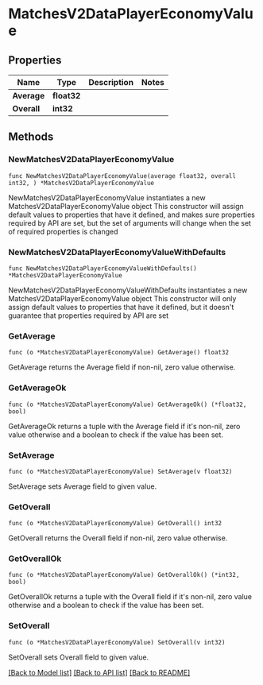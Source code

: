 # MatchesV2DataPlayerEconomyValue

## Properties

Name | Type | Description | Notes
------------ | ------------- | ------------- | -------------
**Average** | **float32** |  | 
**Overall** | **int32** |  | 

## Methods

### NewMatchesV2DataPlayerEconomyValue

`func NewMatchesV2DataPlayerEconomyValue(average float32, overall int32, ) *MatchesV2DataPlayerEconomyValue`

NewMatchesV2DataPlayerEconomyValue instantiates a new MatchesV2DataPlayerEconomyValue object
This constructor will assign default values to properties that have it defined,
and makes sure properties required by API are set, but the set of arguments
will change when the set of required properties is changed

### NewMatchesV2DataPlayerEconomyValueWithDefaults

`func NewMatchesV2DataPlayerEconomyValueWithDefaults() *MatchesV2DataPlayerEconomyValue`

NewMatchesV2DataPlayerEconomyValueWithDefaults instantiates a new MatchesV2DataPlayerEconomyValue object
This constructor will only assign default values to properties that have it defined,
but it doesn't guarantee that properties required by API are set

### GetAverage

`func (o *MatchesV2DataPlayerEconomyValue) GetAverage() float32`

GetAverage returns the Average field if non-nil, zero value otherwise.

### GetAverageOk

`func (o *MatchesV2DataPlayerEconomyValue) GetAverageOk() (*float32, bool)`

GetAverageOk returns a tuple with the Average field if it's non-nil, zero value otherwise
and a boolean to check if the value has been set.

### SetAverage

`func (o *MatchesV2DataPlayerEconomyValue) SetAverage(v float32)`

SetAverage sets Average field to given value.


### GetOverall

`func (o *MatchesV2DataPlayerEconomyValue) GetOverall() int32`

GetOverall returns the Overall field if non-nil, zero value otherwise.

### GetOverallOk

`func (o *MatchesV2DataPlayerEconomyValue) GetOverallOk() (*int32, bool)`

GetOverallOk returns a tuple with the Overall field if it's non-nil, zero value otherwise
and a boolean to check if the value has been set.

### SetOverall

`func (o *MatchesV2DataPlayerEconomyValue) SetOverall(v int32)`

SetOverall sets Overall field to given value.



[[Back to Model list]](../README.md#documentation-for-models) [[Back to API list]](../README.md#documentation-for-api-endpoints) [[Back to README]](../README.md)


